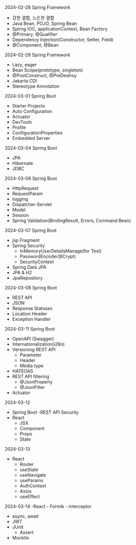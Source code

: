 2024-02-28 Spring Framework
- 강한 결합, 느슨한 결합
- Java Bean, POJO, Spring Bean
- Spirng IOC, applicationContext, Bean Factory
- @Primary, @Qualifier
- Dependency Injection(Constructor, Setter, Field)
- @Component, @Bean

2024-02-29 Spring Framework
- Lazy, eager
- Bean Scope(prototype, singleton)
- @PostConstruct, @PreDestroy
- Jakarta CDI
- Stereotype Annotation

2024-03-01 Spring Boot
- Starter Projects
- Auto Configuration
- Actuator
- DevTools
- Profile
- ConfigurationProperties
- Embedded Server
  
2024-03-04 Spring Boot
- JPA
- Hibernate
- JDBC

2024-03-06 Spring Boot
- HttpRequest
- RequestParam
- logging
- Dispatcher-Servlet
- Model
- Session
- Spring Validation(BindingResult, Errors, Command Bean)

2024-03-07 Spring Boot
- jsp Fragment
- Spring Security
    - InMemoryUserDetailsManage(for Test)
    - PasswordEncoder(BCrypt)
    - SecurityContext
- Spring Data JPA
- JPA & H2
- JpaRepository

2024-03-08 Spring Boot
- REST API
- JSON
- Response Statuses
- Location Header
- Exception Handler

2024-03-11 Spring Boot
- OpenAPI (Swagger)
- Internationalization(i28n)
- Versioning REST API
  - Parameter
  - Header
  - Media type
- HATEOAS
- REST API filtering
  - @JsonProperty
  - @JsonFilter
- Actuator

2024-03-12
- Spring Boot
  -REST API Security
- React
  - JSX
  - Component
  - Props
  - State

2024-03-13
- React
  - Router
   - useState
   - useNavigate
   - useParams
   - AuthContext
   - Axios
   - useEffect

 2024-03-14
-React
    - Formik
    - interceptor
- async, await
- JWT
- JUnit
    - Assert
- Mockito
